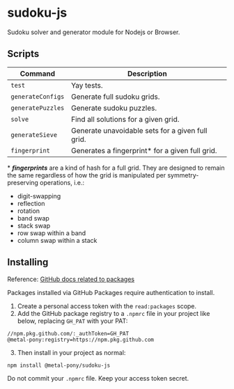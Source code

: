 # sudoku-js
Sudoku solver and generator module for Nodejs or Browser.

## Scripts

| Command | Description |
| ------ | ----------- |
| `test` | Yay tests. |
| `generateConfigs` | Generate full sudoku grids. |
| `generatePuzzles` | Generate sudoku puzzles. |
| `solve` | Find all solutions for a given grid. |
| `generateSieve` | Generate unavoidable sets for a given full grid. |
| `fingerprint` | Generates a fingerprint* for a given full grid. |

\* _**fingerprints**_ are a kind of hash for a full grid. They are designed to remain the same regardless of how the grid is manipulated per symmetry-preserving operations, i.e.:
  - digit-swapping
  - reflection
  - rotation
  - band swap
  - stack swap
  - row swap within a band
  - column swap within a stack

## Installing

Reference: [GitHub docs related to packages](https://docs.github.com/en/packages/learn-github-packages/installing-a-package)

Packages installed via GitHub Packages require authentication to install.

1. Create a personal access token with the `read:packages` scope.
2. Add the GitHub package registry to a `.npmrc` file in your project like below, replacing `GH_PAT` with your PAT:
```
//npm.pkg.github.com/:_authToken=GH_PAT
@metal-pony:registry=https://npm.pkg.github.com
```
3. Then install in your project as normal:
```
npm install @metal-pony/sudoku-js
```
Do not commit your `.npmrc` file. Keep your access token secret.
